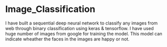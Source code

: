 # Image_Classification
I have built a sequential deep neural network to classify any images from web through binary classification using keras & tensorflow.
I have used huge number of images from google for training the model.
This model can indicate wheather the faces in the images are happy or not.

